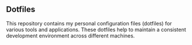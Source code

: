 ## Dotfiles

This repository contains my personal configuration files (dotfiles) for various tools and applications. These dotfiles help to maintain a consistent development environment across different machines.

